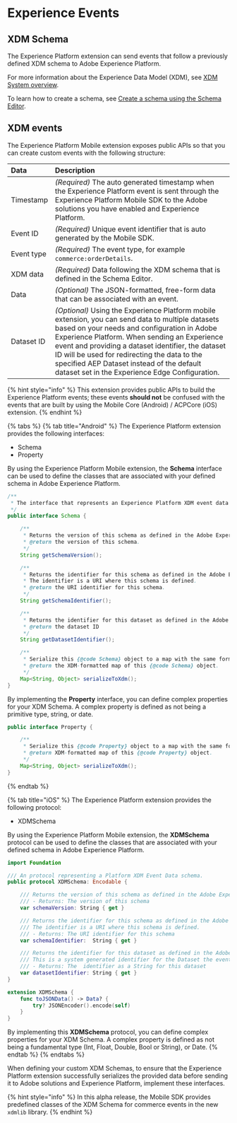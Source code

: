 # Experience Events

## XDM Schema

The Experience Platform extension can send events that follow a previously defined XDM schema to Adobe Experience Platform.

For more information about the Experience Data Model \(XDM\), see [XDM System overview](https://docs.adobe.com/content/help/en/experience-platform/xdm/home.html).

To learn how to create a schema, see [Create a schema using the Schema Editor](https://docs.adobe.com/content/help/en/experience-platform/xdm/tutorials/create-schema-ui.html).

## XDM events

The Experience Platform Mobile extension exposes public APIs so that you can create custom events with the following structure:

| Data | Description |
| :--- | :--- |
| Timestamp | _\(Required\)_ The auto generated timestamp when the Experience Platform event is sent through the Experience Platform Mobile SDK to the Adobe solutions you have enabled and Experience Platform. |
| Event ID | _\(Required\)_ Unique event identifier that is auto generated by the Mobile SDK. |
| Event type | _\(Required\)_ The event type, for example `commerce:orderDetails`. |
| XDM data | _\(Required\)_ Data following the XDM schema that is defined in the Schema Editor. |
| Data | _\(Optional\)_ The JSON-formatted, free-form data that can be associated with an event. |
| Dataset ID | _\(Optional\)_ Using the Experience Platform mobile extension, you can send data to multiple datasets based on your needs and configuration in Adobe Experience Platform. When sending an Experience event and providing a dataset identifier, the dataset ID will be used for redirecting the data to the specified AEP Dataset instead of the default dataset set in the Experience Edge Configuration. |

{% hint style="info" %}
This extension provides public APIs to build the Experience Platform events; these events **should not** be confused with the events that are built by using the Mobile Core \(Android\) / ACPCore \(iOS\) extension.
{% endhint %}

{% tabs %}
{% tab title="Android" %}
The Experience Platform extension provides the following interfaces:

* Schema
* Property

By using the Experience Platform Mobile extension, the **Schema** interface can be used to define the classes that are associated with your defined schema in Adobe Experience Platform.

```java
/**
 * The interface that represents an Experience Platform XDM event data schema.
 */
public interface Schema {

    /**
     * Returns the version of this schema as defined in the Adobe Experience Platform.
     * @return the version of this schema.
     */
    String getSchemaVersion();

    /**
     * Returns the identifier for this schema as defined in the Adobe Experience Platform.
     * The identifier is a URI where this schema is defined.
     * @return the URI identifier for this schema.
     */
    String getSchemaIdentifier();

    /**
     * Returns the identifier for this dataset as defined in the Adobe Experience Platform.
     * @return the dataset ID
     */
    String getDatasetIdentifier();

    /**
     * Serialize this {@code Schema} object to a map with the same format as its XDM schema.
     * @return the XDM-formatted map of this {@code Schema} object.
     */
    Map<String, Object> serializeToXdm();
}
```

By implementing the **Property** interface, you can define complex properties for your XDM Schema. A complex property is defined as not being a primitive type, string, or date.

```java
public interface Property {

    /**
     * Serialize this {@code Property} object to a map with the same format as its XDM schema.
     * @return XDM-formatted map of this {@code Property} object.
     */
    Map<String, Object> serializeToXdm();
}
```
{% endtab %}

{% tab title="iOS" %}
The Experience Platform extension provides the following protocol:

* XDMSchema

By using the Experience Platform Mobile extension, the **XDMSchema** protocol can be used to define the classes that are associated with your defined schema in Adobe Experience Platform.

```swift
import Foundation

/// An protocol representing a Platform XDM Event Data schema.
public protocol XDMSchema: Encodable {

    /// Returns the version of this schema as defined in the Adobe Experience Platform.
    /// - Returns: The version of this schema
    var schemaVersion: String { get }

    /// Returns the identifier for this schema as defined in the Adobe Experience Platform.
    /// The identifier is a URI where this schema is defined.
    /// - Returns: The URI identifier for this schema
    var schemaIdentifier:  String { get }

    /// Returns the identifier for this dataset as defined in the Adobe Experience Platform.
    /// This is a system generated identifier for the Dataset the event belongs to.
    /// - Returns: The  identifier as a String for this dataset
    var datasetIdentifier: String { get }
}

extension XDMSchema {
    func toJSONData() -> Data? {
        try? JSONEncoder().encode(self)
    }
}
```

By implementing this **XDMSchema** protocol, you can define complex properties for your XDM Schema. A complex property is defined as not being a fundamental type \(Int, Float, Double, Bool or String\), or Date.
{% endtab %}
{% endtabs %}

When defining your custom XDM Schemas, to ensure that the Experience Platform extension successfully serializes the provided data before sending it to Adobe solutions and Experience Platform, implement these interfaces.

{% hint style="info" %}
In this alpha release, the Mobile SDK provides predefined classes of the XDM Schema for commerce events in the new `xdmlib` library.
{% endhint %}

